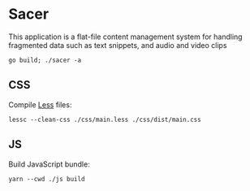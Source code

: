 # Sacer

This application is a flat-file content management system for handling fragmented data such as text snippets, and audio and video clips

`go build; ./sacer -a`

## CSS

Compile [Less](http://lesscss.org/) files:

`lessc --clean-css ./css/main.less ./css/dist/main.css`

## JS

Build JavaScript bundle:

`yarn --cwd ./js build`
